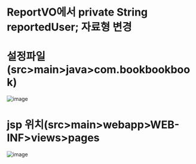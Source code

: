 # ReportVO에서 private String reportedUser; 자료형 변경

# 설정파일(src>main>java>com.bookbookbook)
![image](https://github.com/user-attachments/assets/abdcedd4-5d25-4df8-a81f-22249ef70d36)

# jsp 위치(src>main>webapp>WEB-INF>views>pages
![image](https://github.com/user-attachments/assets/f0035d90-109f-4ce0-b512-eb075174fc80)
